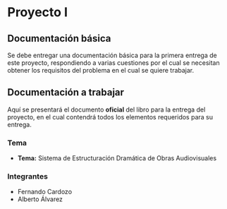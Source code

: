 # Proyecto I

## Documentación básica

Se debe entregar una documentación básica para la primera entrega de este proyecto, respondiendo a varias cuestiones por el cual se necesitan obtener los requisitos del problema en el cual se quiere trabajar.

## Documentación a trabajar

Aquí se presentará el documento **oficial** del libro para la entrega del proyecto, en el cual contendrá todos los elementos requeridos para su entrega.

### Tema

- **Tema:** Sistema de Estructuración Dramática de Obras Audiovisuales

### Integrantes

- Fernando Cardozo
- Alberto Álvarez

